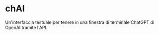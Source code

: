 # chAI
Un'interfaccia testuale per tenere in una finestra di terminale ChatGPT di OpenAI tramite l'API.

